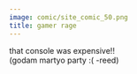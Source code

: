 ```yaml
---
image: comic/site_comic_50.png
title: gamer rage
---
```

that console was expensive!!  
(godam martyo party :( -reed)
